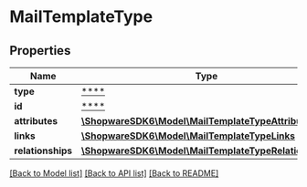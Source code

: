 # MailTemplateType

## Properties
Name | Type | Description | Notes
------------ | ------------- | ------------- | -------------
**type** | [****](.md) |  | [optional] 
**id** | [****](.md) |  | [optional] 
**attributes** | [**\ShopwareSDK6\Model\MailTemplateTypeAttributes**](MailTemplateTypeAttributes.md) |  | [optional] 
**links** | [**\ShopwareSDK6\Model\MailTemplateTypeLinks**](MailTemplateTypeLinks.md) |  | [optional] 
**relationships** | [**\ShopwareSDK6\Model\MailTemplateTypeRelationships**](MailTemplateTypeRelationships.md) |  | [optional] 

[[Back to Model list]](../../README.md#documentation-for-models) [[Back to API list]](../../README.md#documentation-for-api-endpoints) [[Back to README]](../../README.md)

